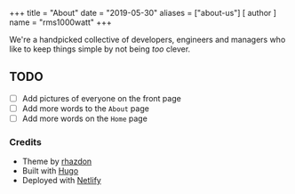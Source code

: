 +++
title = "About"
date = "2019-05-30"
aliases = ["about-us"]
[ author ]
  name = "rms1000watt"
+++

We're a handpicked collective of developers, engineers and managers who like to keep things simple by not being _too_ clever.

## TODO

- [ ] Add pictures of everyone on the front page
- [ ] Add more words to the `About` page
- [ ] Add more words on the `Home` page

### Credits

- Theme by [rhazdon](https://github.com/rhazdon)
- Built with [Hugo](https://gohugo.io)
- Deployed with [Netlify](https://www.netlify.com/)
